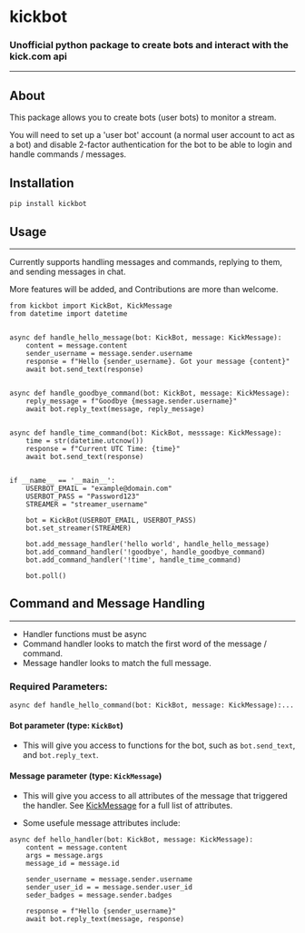 # kickbot

### Unofficial python package to create bots and interact with the kick.com api

---
## About

This package allows you to create bots (user bots) to monitor a stream. 

You will need to set up a 'user bot' account (a normal user account to act as a bot) and disable 2-factor authentication for the bot to be able to login and handle commands / messages.

## Installation
```console
pip install kickbot
```

## Usage

---
Currently supports handling messages and commands, replying to them, and sending messages in chat.

More features will be added, and Contributions are more than welcome.

```python3
from kickbot import KickBot, KickMessage
from datetime import datetime


async def handle_hello_message(bot: KickBot, message: KickMessage):
    content = message.content
    sender_username = message.sender.username
    response = f"Hello {sender_username}. Got your message {content}"
    await bot.send_text(response)

    
async def handle_goodbye_command(bot: KickBot, message: KickMessage):
    reply_message = f"Goodbye {message.sender.username}"
    await bot.reply_text(message, reply_message)

    
async def handle_time_command(bot: KickBot, messsage: KickMessage):
    time = str(datetime.utcnow())
    response = f"Current UTC Time: {time}"
    await bot.send_text(response)


if __name__ == '__main__':
    USERBOT_EMAIL = "example@domain.com"
    USERBOT_PASS = "Password123"
    STREAMER = "streamer_username"
    
    bot = KickBot(USERBOT_EMAIL, USERBOT_PASS)
    bot.set_streamer(STREAMER)

    bot.add_message_handler('hello world', handle_hello_message)
    bot.add_command_handler('!goodbye', handle_goodbye_command)
    bot.add_command_handler('!time', handle_time_command)

    bot.poll()
```
## Command and Message Handling

---
- Handler functions must be async
- Command handler looks to match the first word of the message / command.
- Message handler looks to match the full message.


### Required Parameters:
```python3
async def handle_hello_command(bot: KickBot, message: KickMessage):...
```


#### Bot parameter (type: ```KickBot```) 

- This will give you access to functions for the bot, such as ```bot.send_text```, and ```bot.reply_text```.
#### Message parameter (type: ```KickMessage```)
- This will give you access to all attributes of the message that triggered the handler. See [KickMessage](/kickbot/kick_message.py) for 
a full list of attributes.

- Some usefule message attributes include:
```python3
async def hello_handler(bot: KickBot, message: KickMessage):
    content = message.content
    args = message.args
    message_id = message.id
    
    sender_username = message.sender.username
    sender_user_id = = message.sender.user_id
    seder_badges = message.sender.badges
    
    response = f"Hello {sender_username}"
    await bot.reply_text(message, response)
```
